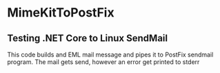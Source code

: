 # MimeKitToPostFix
## Testing .NET Core to Linux SendMail

This code builds and EML mail message and pipes it to PostFix sendmail program. The mail gets send, however an error get printed to stderr
